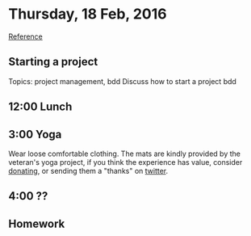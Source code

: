 Thursday, 18 Feb, 2016
======================

[Reference](https://github.com/CodePlatoon/curriculum#week-3)

Starting a project
------------------

Topics: project management, bdd Discuss how to start a project bdd



12:00 Lunch
-----------


3:00 Yoga
---------

Wear loose comfortable clothing.
The mats are kindly provided by the veteran's yoga project,
if you think the experience has value, consider [donating](http://www.veteransyogaproject.org/donate.html),
or sending them a "thanks" on [twitter](https://twitter.com/veteransyoga).

4:00 ??
-------

Homework
--------
